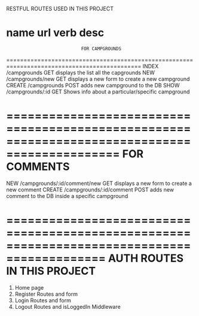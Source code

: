 RESTFUL ROUTES USED IN THIS PROJECT

name           url              verb               desc
=============================================================================================
                                FOR CAMPGROUNDS
=============================================================================================
INDEX      /campgrounds         GET            displays the list all the capgrounds
NEW        /campgrounds/new     GET            displays a new form to create a new campground
CREATE     /campgrounds         POST           adds new campground to the DB
SHOW       /campgrounds/:id     GET            Shows info about a particular/specific campground

==============================================================================================
                                FOR COMMENTS
==============================================================================================
NEW        /campgrounds/:id/comment/new     GET            displays a new form to create a new comment
CREATE     /campgrounds/:id/comment         POST           adds new comment to the DB inside a specific campground


============================================================================================
                        AUTH ROUTES IN THIS PROJECT
============================================================================================
1. Home page
2. Register Routes and form
3. Login Routes and form
4. Logout Routes and isLoggedIn Middleware

